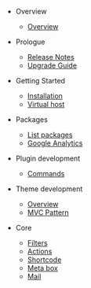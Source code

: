 - Overview
    - [Overview](/v/{{version}}/overview)
- Prologue
    - [Release Notes](/v/{{version}}/releases)
    - [Upgrade Guide](/v/{{version}}/upgrade)
- Getting Started
    - [Installation](/v/{{version}}/installation)
    - [Virtual host](/v/{{version}}/virtualhost)
- Packages
    - [List packages](/v/{{version}}/packages)
    - [Google Analytics](/v/{{version}}/analytics)
- Plugin development
    - [Commands](/v/{{version}}/plugin)
- Theme development
    - [Overview](/v/{{version}}/theme)
    - [MVC Pattern](/v/{{version}}/theme-mvc-pattern)
    
- Core
    - [Filters](/v/{{version}}/filters)
    - [Actions](/v/{{version}}/actions)
    - [Shortcode](/v/{{version}}/shortcode)
    - [Meta box](/v/{{version}}/meta_box)
    - [Mail](/v/{{version}}/mail)